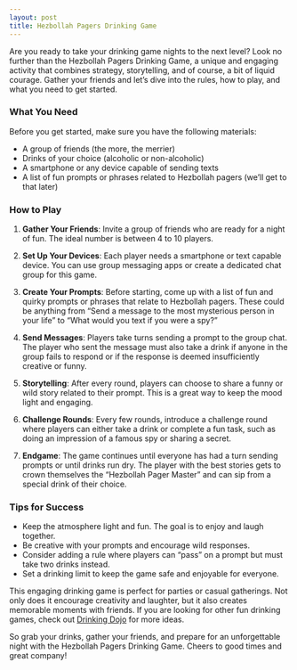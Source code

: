 ```yaml
---
layout: post
title: Hezbollah Pagers Drinking Game
---
```



Are you ready to take your drinking game nights to the next level? Look no further than the Hezbollah Pagers Drinking Game, a unique and engaging activity that combines strategy, storytelling, and of course, a bit of liquid courage. Gather your friends and let’s dive into the rules, how to play, and what you need to get started.

### What You Need

Before you get started, make sure you have the following materials:

- A group of friends (the more, the merrier)
- Drinks of your choice (alcoholic or non-alcoholic)
- A smartphone or any device capable of sending texts
- A list of fun prompts or phrases related to Hezbollah pagers (we’ll get to that later)

### How to Play

1. **Gather Your Friends**: Invite a group of friends who are ready for a night of fun. The ideal number is between 4 to 10 players.

2. **Set Up Your Devices**: Each player needs a smartphone or text capable device. You can use group messaging apps or create a dedicated chat group for this game.

3. **Create Your Prompts**: Before starting, come up with a list of fun and quirky prompts or phrases that relate to Hezbollah pagers. These could be anything from “Send a message to the most mysterious person in your life” to “What would you text if you were a spy?” 

4. **Send Messages**: Players take turns sending a prompt to the group chat. The player who sent the message must also take a drink if anyone in the group fails to respond or if the response is deemed insufficiently creative or funny.

5. **Storytelling**: After every round, players can choose to share a funny or wild story related to their prompt. This is a great way to keep the mood light and engaging.

6. **Challenge Rounds**: Every few rounds, introduce a challenge round where players can either take a drink or complete a fun task, such as doing an impression of a famous spy or sharing a secret. 

7. **Endgame**: The game continues until everyone has had a turn sending prompts or until drinks run dry. The player with the best stories gets to crown themselves the “Hezbollah Pager Master” and can sip from a special drink of their choice.

### Tips for Success

- Keep the atmosphere light and fun. The goal is to enjoy and laugh together.
- Be creative with your prompts and encourage wild responses.
- Consider adding a rule where players can “pass” on a prompt but must take two drinks instead.
- Set a drinking limit to keep the game safe and enjoyable for everyone.

This engaging drinking game is perfect for parties or casual gatherings. Not only does it encourage creativity and laughter, but it also creates memorable moments with friends. If you are looking for other fun drinking games, check out [Drinking Dojo](https://drinkingdojo.com/) for more ideas.

So grab your drinks, gather your friends, and prepare for an unforgettable night with the Hezbollah Pagers Drinking Game. Cheers to good times and great company!